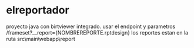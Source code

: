 # elreportador
proyecto java con birtviewer integrado.
usar el endpoint y parametros /frameset?__report={NOMBREREPORTE.rptdesign}
los reportes estan en la ruta src\main\webapp\report